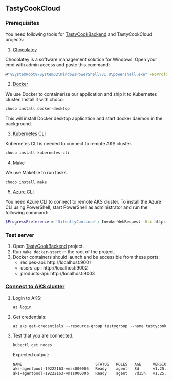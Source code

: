 ## TastyCookCloud
### Prerequisites

You need following tools for [TastyCookBackend](https://github.com/TastyCook/TastyCookBackend) and TastyCookCloud projects:
1. [Chocolatey](https://docs.chocolatey.org/en-us/)

Chocolatey is a software management solution for Windows. Open your cmd with admin access and paste this command:
```bash
@"%SystemRoot%\System32\WindowsPowerShell\v1.0\powershell.exe" -NoProfile -InputFormat None -ExecutionPolicy Bypass -Command "[System.Net.ServicePointManager]::SecurityProtocol = 3072; iex ((New-Object System.Net.WebClient).DownloadString('https://community.chocolatey.org/install.ps1'))" && SET "PATH=%PATH%;%ALLUSERSPROFILE%\chocolatey\bin"
```

2. [Docker](https://www.docker.com/)

We use Docker to containerise our application and ship it to Kubernetes cluster.
Install it with choco:
```bash
choco install docker-desktop
```

This will install Docker desktop application and start docker daemon
in the background.

3. [Kubernetes CLI](https://kubernetes.io/)

Kubernetes CLI is needed to connect to remote AKS cluster.

```bash
choco install kubernetes-cli
```

4. [Make](https://www.gnu.org/software/make/manual/make.html)

We use Makefile to run tasks.

```bash
choco install make
```

5. [Azure CLI](https://learn.microsoft.com/en-us/cli/azure/install-azure-cli-windows?tabs=powershell)

You need Azure CLI to connect to remote AKS cluster.
To install the Azure CLI using PowerShell, start PowerShell as administrator and run the following command:
```bash
$ProgressPreference = 'SilentlyContinue'; Invoke-WebRequest -Uri https://aka.ms/installazurecliwindows -OutFile .\AzureCLI.msi; Start-Process msiexec.exe -Wait -ArgumentList '/I AzureCLI.msi /quiet'; Remove-Item .\AzureCLI.msi
```

### Test server

1. Open [TastyCookBackend](https://github.com/TastyCook/TastyCookBackend) project.
2. Run `make docker-start` in the root of the project.
3. Docker containers should launch and be accessible from these ports:
   * recipes-api: http://localhost:9001
   * users-api: http://localhost:9002
   * products-api: http://localhost:9003

### [Connect to AKS cluster](https://learn.microsoft.com/en-us/azure/aks/learn/quick-kubernetes-deploy-cli#connect-to-the-cluster)

1. Login to AKS:
    ```azure
    az login
    ```
2. Get credentials:
    ```azure
    az aks get-credentials --resource-group tastygroup --name tastycook
    ```
3. Test that you are connected:
    ```bash
    kubectl get nodes
    ```
    Expected output:
    ```bash
    NAME                                STATUS   ROLES   AGE     VERSION
    aks-agentpool-19222163-vmss000005   Ready    agent   8d      v1.25.6
    aks-agentpool-19222163-vmss00000b   Ready    agent   7d15h   v1.25.6
    ```
